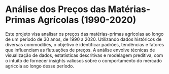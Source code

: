 # Análise dos Preços das Matérias-Primas Agrícolas (1990-2020)

Este projeto visa analisar os preços das matérias-primas agrícolas ao longo de um período de 30 anos, de 1990 a 2020. Utilizando dados históricos de diversas commodities, o objetivo é identificar padrões, tendências e fatores que influenciam as flutuações de preços. A análise envolve técnicas de visualização de dados, estatísticas descritivas e modelagem preditiva, com o intuito de fornecer insights valiosos sobre o comportamento do mercado agrícola ao longo desse período.
